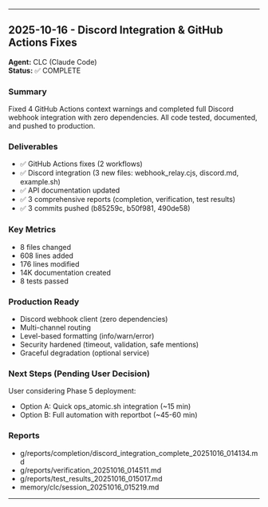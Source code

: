 
---

## 2025-10-16 - Discord Integration & GitHub Actions Fixes

**Agent:** CLC (Claude Code)  
**Status:** ✅ COMPLETE

### Summary
Fixed 4 GitHub Actions context warnings and completed full Discord webhook integration with zero dependencies. All code tested, documented, and pushed to production.

### Deliverables
- ✅ GitHub Actions fixes (2 workflows)
- ✅ Discord integration (3 new files: webhook_relay.cjs, discord.md, example.sh)
- ✅ API documentation updated
- ✅ 3 comprehensive reports (completion, verification, test results)
- ✅ 3 commits pushed (b85259c, b50f981, 490de58)

### Key Metrics
- 8 files changed
- 608 lines added
- 176 lines modified
- 14K documentation created
- 8 tests passed

### Production Ready
- Discord webhook client (zero dependencies)
- Multi-channel routing
- Level-based formatting (info/warn/error)
- Security hardened (timeout, validation, safe mentions)
- Graceful degradation (optional service)

### Next Steps (Pending User Decision)
User considering Phase 5 deployment:
- Option A: Quick ops_atomic.sh integration (~15 min)
- Option B: Full automation with reportbot (~45-60 min)

### Reports
- g/reports/completion/discord_integration_complete_20251016_014134.md
- g/reports/verification_20251016_014511.md
- g/reports/test_results_20251016_015017.md
- memory/clc/session_20251016_015219.md

---

